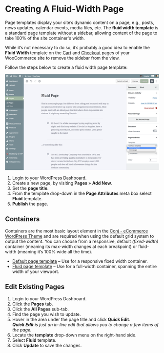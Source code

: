 # Creating A Fluid-Width Page

Page templates display your site’s dynamic content on a page, e.g., posts, news updates, calendar events, media files, etc. The **fluid width template** is a standard page template without a sidebar, allowing content of the page to take 100% of the site container's width.

While it’s not necessary to do so, it’s probably a good idea to enable the **Fluid Width** template on the [Cart](https://www.conj.ws/electronic-store/cart/) and [Checkout](https://www.conj.ws/electronic-store/checkout/?add-to-cart=111) pages of your WooCommerce site to remove the sidebar from the view.

Follow the steps below to create a fluid width page template:

![Creating A Fluid-Width Page](img/fluid-template.png)

1. Login to your WordPress Dashboard.
2. Create a new page, by visiting **Pages** » **Add New**.
3. Set the **page title**.
4. From the template drop-down in the **Page Attributes** meta box select **Fluid** template.
5. **Publish** the page.

## Containers

Containers are the most basic layout element in the [Conj - eCommerce WordPress Theme](https://themeforest.net/item/conj-ecommerce-wordpress-theme/21935639?ref=mypreview) and are required when using the default grid system to output the content. You can choose from a responsive, default *(fixed-width)* container (meaning its max-width changes at each breakpoint) or fluid-width (meaning it’s 100% wide all the time).

* [Default page template](https://www.conj.ws/electronic-store/default-page) – Use for a responsive fixed width container.
* [Fluid page template](https://www.conj.ws/electronic-store/fluid-page) – Use for a full-width container, spanning the entire width of your viewport.

## Edit Existing Pages

1. Login to your WordPress Dashboard.
2. Click the **Pages** tab.
3. Click the **All Pages** sub-tab.
4. Find the page you wish to update.
5. Hover in the area under the page title and click **Quick Edit**.<br/>***Quick Edit** is just an in-line edit that allows you to change a few items of the page.*
6. Locate the **template** drop-down menu on the right-hand side.
7. Select **Fluid** template.
8. Click **Update** to save the changes.
